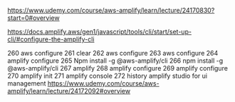 https://www.udemy.com/course/aws-amplify/learn/lecture/24170830?start=0#overview

https://docs.amplify.aws/gen1/javascript/tools/cli/start/set-up-cli/#configure-the-amplify-cli


  260  aws configure
  261  clear
  262  aws configure
  263  aws configure
  264  amplify configure
  265  Npm install -g @aws-amplify/cli
  266  npm install -g @aws-amplify/cli
  267  amplify
  268  amplify configure
  269  amplify configure
  270  amplify init
  271  amplify console
  272  history
  amplify studio for ui management
  https://www.udemy.com/course/aws-amplify/learn/lecture/24172092#overview